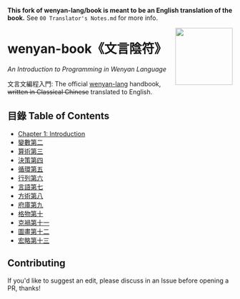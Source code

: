 **This fork of wenyan-lang/book is meant to be an English translation of the book.** See `00 Translator's Notes.md` for more info.

<img src="assets/wy-logo.svg" align="right" width="128" height="128"/>

# wenyan-book《文言陰符》

*An Introduction to Programming in Wenyan Language*

文言文編程入門: The official [wenyan-lang](https://wy-lang.org) handbook, ~~written in Classical Chinese~~ translated to English.

## 目錄 Table of Contents

- [Chapter 1: Introduction](01%20明義第一.md)
- [變數第二](02%20變數第二.md)
- [算術第三](03%20算術第三.md)
- [決策第四](04%20決策第四.md)
- [循環第五](05%20循環第五.md)
- [行列第六](06%20行列第六.md)
- [言語第七](07%20言語第七.md)
- [方術第八](08%20方術第八.md)
- [府庫第九](09%20府庫第九.md)
- [格物第十](10%20格物第十.md)
- [克禍第十一](11%20克禍第十一.md)
- [圖畫第十二](12%20圖畫第十二.md)
- [宏略第十三](13%20宏略第十三.md)

## Contributing

If you'd like to suggest an edit, please discuss in an Issue before opening a PR, thanks!
